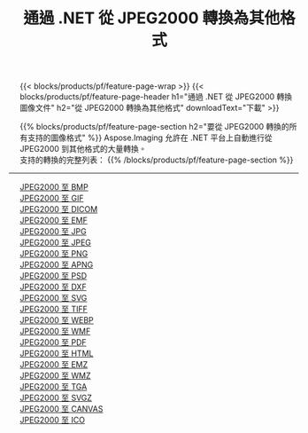 ﻿---
title: 通過 .NET 從 JPEG2000 轉換為其他格式 
weight: 3920
url: /zh-hant/net/conversion/from/jpeg2000 
lang: zh-hant
langdirlevel: 2
locales: zh-hans,ja,it,ru,de,es,fr,nl,id,lt,pl,pt,vi,tr,ko,zh-hant,ar,hi,th,sv,cs,uk,he
description: 使用 Aspose.Imaging，您可以輕鬆地將 JPEG2000 轉換為其他格式
---

{{< blocks/products/pf/feature-page-wrap >}}
{{< blocks/products/pf/feature-page-header h1="通過 .NET 從 JPEG2000 轉換圖像文件" h2="從 JPEG2000 轉換為其他格式" downloadText="下載" >}}


{{% blocks/products/pf/feature-page-section  h2="要從 JPEG2000 轉換的所有支持的圖像格式" %}}
Aspose.Imaging 允許在 .NET 平台上自動進行從 JPEG2000 到其他格式的大量轉換。
<br/>
支持的轉換的完整列表：
{{% /blocks/products/pf/feature-page-section %}}
<div class="container-fluid productfamilypage bg-gray">
    <div class="convertypes bg-gray agp-content section">
        <div class="container">
		<hr style="margin-left:-20px;"/>
		<div class="row other-converters">
		    <div class='col-md-2 other-converter remove-lp remove-rp'><a href="/imaging/zh-hant/net/conversion/jpeg2000-to-bmp" >JPEG2000 至 BMP</a></div><div class='col-md-2 other-converter remove-lp remove-rp'><a href="/imaging/zh-hant/net/conversion/jpeg2000-to-gif" >JPEG2000 至 GIF</a></div><div class='col-md-2 other-converter remove-lp remove-rp'><a href="/imaging/zh-hant/net/conversion/jpeg2000-to-dicom" >JPEG2000 至 DICOM</a></div><div class='col-md-2 other-converter remove-lp remove-rp'><a href="/imaging/zh-hant/net/conversion/jpeg2000-to-emf" >JPEG2000 至 EMF</a></div><div class='col-md-2 other-converter remove-lp remove-rp'><a href="/imaging/zh-hant/net/conversion/jpeg2000-to-jpg" >JPEG2000 至 JPG</a></div><div class='col-md-2 other-converter remove-lp remove-rp'><a href="/imaging/zh-hant/net/conversion/jpeg2000-to-jpeg" >JPEG2000 至 JPEG</a></div><div class='col-md-2 other-converter remove-lp remove-rp'><a href="/imaging/zh-hant/net/conversion/jpeg2000-to-png" >JPEG2000 至 PNG</a></div><div class='col-md-2 other-converter remove-lp remove-rp'><a href="/imaging/zh-hant/net/conversion/jpeg2000-to-apng" >JPEG2000 至 APNG</a></div><div class='col-md-2 other-converter remove-lp remove-rp'><a href="/imaging/zh-hant/net/conversion/jpeg2000-to-psd" >JPEG2000 至 PSD</a></div><div class='col-md-2 other-converter remove-lp remove-rp'><a href="/imaging/zh-hant/net/conversion/jpeg2000-to-dxf" >JPEG2000 至 DXF</a></div><div class='col-md-2 other-converter remove-lp remove-rp'><a href="/imaging/zh-hant/net/conversion/jpeg2000-to-svg" >JPEG2000 至 SVG</a></div><div class='col-md-2 other-converter remove-lp remove-rp'><a href="/imaging/zh-hant/net/conversion/jpeg2000-to-tiff" >JPEG2000 至 TIFF</a></div><div class='col-md-2 other-converter remove-lp remove-rp'><a href="/imaging/zh-hant/net/conversion/jpeg2000-to-webp" >JPEG2000 至 WEBP</a></div><div class='col-md-2 other-converter remove-lp remove-rp'><a href="/imaging/zh-hant/net/conversion/jpeg2000-to-wmf" >JPEG2000 至 WMF</a></div><div class='col-md-2 other-converter remove-lp remove-rp'><a href="/imaging/zh-hant/net/conversion/jpeg2000-to-pdf" >JPEG2000 至 PDF</a></div><div class='col-md-2 other-converter remove-lp remove-rp'><a href="/imaging/zh-hant/net/conversion/jpeg2000-to-html" >JPEG2000 至 HTML</a></div><div class='col-md-2 other-converter remove-lp remove-rp'><a href="/imaging/zh-hant/net/conversion/jpeg2000-to-emz" >JPEG2000 至 EMZ</a></div><div class='col-md-2 other-converter remove-lp remove-rp'><a href="/imaging/zh-hant/net/conversion/jpeg2000-to-wmz" >JPEG2000 至 WMZ</a></div><div class='col-md-2 other-converter remove-lp remove-rp'><a href="/imaging/zh-hant/net/conversion/jpeg2000-to-tga" >JPEG2000 至 TGA</a></div><div class='col-md-2 other-converter remove-lp remove-rp'><a href="/imaging/zh-hant/net/conversion/jpeg2000-to-svgz" >JPEG2000 至 SVGZ</a></div><div class='col-md-2 other-converter remove-lp remove-rp'><a href="/imaging/zh-hant/net/conversion/jpeg2000-to-canvas" >JPEG2000 至 CANVAS</a></div><div class='col-md-2 other-converter remove-lp remove-rp'><a href="/imaging/zh-hant/net/conversion/jpeg2000-to-ico" >JPEG2000 至 ICO</a></div>
                </div>
        </div>
    </div>
</div>
<br/>

